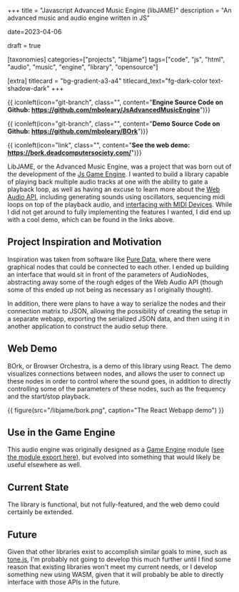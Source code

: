 +++
title = "Javascript Advanced Music Engine (libJAME)"
description = "An advanced music and audio engine written in JS"

date=2023-04-06

draft = true

[taxonomies]
categories=["projects", "libjame"]
tags=["code", "js", "html", "audio", "music", "engine", "library", "opensource"]

[extra]
titlecard = "bg-gradient-a3-a4"
titlecard_text="fg-dark-color text-shadow-dark"
+++

{{ iconleft(icon="git-branch", class="", content="<b>Engine Source Code on Github: <a href='https://github.com/mboleary/JsAdvancedMusicEngine'>https://github.com/mboleary/JsAdvancedMusicEngine</a></b>")}}

{{ iconleft(icon="git-branch", class="", content="<b>Demo Source Code on Github: <a href='https://github.com/mboleary/BOrk'>https://github.com/mboleary/BOrk</a></b>")}}

{{ iconleft(icon="link", class="", content="<b>See the web demo: <a href='https://bork.deadcomputersociety.com/'>https://bork.deadcomputersociety.com/</a></b>")}}

LibJAME, or the Advanced Music Engine, was a project that was born out of the development of the [Js Game Engine](https://github.com/mboleary/JsGameEngine). I wanted to build a library capable of playing back multiple audio tracks at one with the ability to gate a playback loop, as well as having an excuse to learn more about the [Web Audio API](https://developer.mozilla.org/en-US/docs/Web/API/Web_Audio_API), including generating sounds using oscillators, sequencing midi loops on top of the playback audio, and [interfacing with MIDI Devices](https://developer.mozilla.org/en-US/docs/Web/API/Web_MIDI_API). While I did not get around to fully implementing the features I wanted, I did end up with a cool demo, which can be found in the links above.

## Project Inspiration and Motivation

Inspiration was taken from software like [Pure Data](https://puredata.info/), where there were graphical nodes that could be connected to each other. I ended up building an interface that would sit in front of the parameters of AudioNodes, abstracting away some of the rough edges of the Web Audio API (though some of this ended up not being as necessary as I originally thought).

In addition, there were plans to have a way to serialize the nodes and their connection matrix to JSON, allowing the possibility of creating the setup in a separate webapp, exporting the serialized JSON data, and then using it in another application to construct the audio setup there.

## Web Demo

BOrk, or Browser Orchestra, is a demo of this library using React. The demo visualizes connections between nodes, and allows the user to connect up these nodes in order to control where the sound goes, in addition to directly controlling some of the parameters of these nodes, such as the frequency and the start/stop playback.

{{ figure(src="/libjame/bork.png", caption="The React Webapp demo") }}

## Use in the Game Engine

This audio engine was originally designed as a [Game Engine](https://github.com/mboleary/JsGameEngine) module ([see the module export here](https://github.com/mboleary/JsAdvancedMusicEngine/blob/master/packages/libjame/src/Audio.js#L7)), but evolved into something that would likely be useful elsewhere as well.

## Current State

The library is functional, but not fully-featured, and the web demo could certainly be extended.

## Future

Given that other libraries exist to accomplish similar goals to mine, such as [tone.js](https://tonejs.github.io/), I'm probably not going to develop this much further until I find some reason that existing libraries won't meet my current needs, or I develop something new using WASM, given that it will probably be able to directly interface with those APIs in the future.
